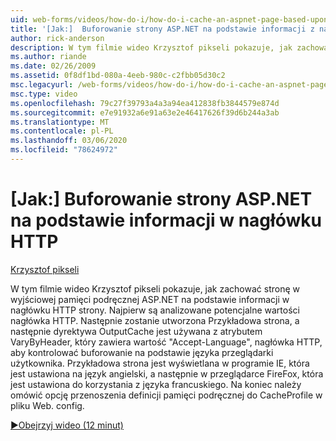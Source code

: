 ```yaml
---
uid: web-forms/videos/how-do-i/how-do-i-cache-an-aspnet-page-based-upon-information-in-the-http-header
title: '[Jak:]  Buforowanie strony ASP.NET na podstawie informacji z nagłówka HTTP | Microsoft Docs'
author: rick-anderson
description: W tym filmie wideo Krzysztof pikseli pokazuje, jak zachować stronę w wyjściowej pamięci podręcznej ASP.NET na podstawie informacji w nagłówku HTTP strony. Najpierw potencjalny HEA HTTP...
ms.author: riande
ms.date: 02/26/2009
ms.assetid: 0f8df1bd-080a-4eeb-980c-c2fbb05d30c2
msc.legacyurl: /web-forms/videos/how-do-i/how-do-i-cache-an-aspnet-page-based-upon-information-in-the-http-header
msc.type: video
ms.openlocfilehash: 79c27f39793a4a3a94ea412838fb3844579e874d
ms.sourcegitcommit: e7e91932a6e91a63e2e46417626f39d6b244a3ab
ms.translationtype: MT
ms.contentlocale: pl-PL
ms.lasthandoff: 03/06/2020
ms.locfileid: "78624972"
---
```

# <a name="how-do-i--cache-an-aspnet-page-based-upon-information-in-the-http-header"></a>[Jak:]  Buforowanie strony ASP.NET na podstawie informacji w nagłówku HTTP

[Krzysztof pikseli](https://twitter.com/chrispels)

W tym filmie wideo Krzysztof pikseli pokazuje, jak zachować stronę w wyjściowej pamięci podręcznej ASP.NET na podstawie informacji w nagłówku HTTP strony. Najpierw są analizowane potencjalne wartości nagłówka HTTP. Następnie zostanie utworzona Przykładowa strona, a następnie dyrektywa OutputCache jest używana z atrybutem VaryByHeader, który zawiera wartość "Accept-Language", nagłówka HTTP, aby kontrolować buforowanie na podstawie języka przeglądarki użytkownika. Przykładowa strona jest wyświetlana w programie IE, która jest ustawiona na język angielski, a następnie w przeglądarce FireFox, która jest ustawiona do korzystania z języka francuskiego. Na koniec należy omówić opcję przenoszenia definicji pamięci podręcznej do CacheProfile w pliku Web. config.

[&#9654;Obejrzyj wideo (12 minut)](https://channel9.msdn.com/Blogs/ASP-NET-Site-Videos/how-do-i-cache-an-aspnet-page-based-upon-information-in-the-http-header)
